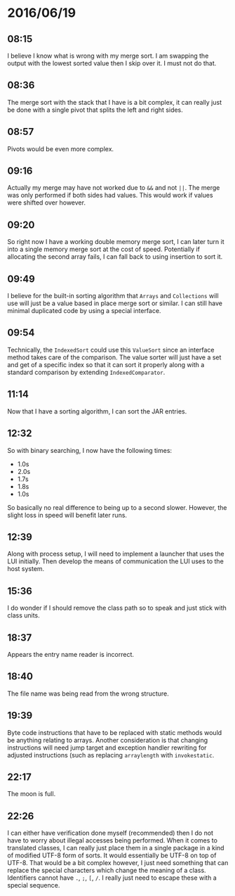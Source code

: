 # 2016/06/19

## 08:15

I believe I know what is wrong with my merge sort. I am swapping the output
with the lowest sorted value then I skip over it. I must not do that.

## 08:36

The merge sort with the stack that I have is a bit complex, it can really just
be done with a single pivot that splits the left and right sides.

## 08:57

Pivots would be even more complex.

## 09:16

Actually my merge may have not worked due to `&&` and not `||`. The merge
was only performed if both sides had values. This would work if values were
shifted over however.

## 09:20

So right now I have a working double memory merge sort, I can later turn it
into a single memory merge sort at the cost of speed. Potentially if allocating
the second array fails, I can fall back to using insertion to sort it.

## 09:49

I believe for the built-in sorting algorithm that `Arrays` and `Collections`
will use will just be a value based in place merge sort or similar. I can
still have minimal duplicated code by using a special interface.

## 09:54

Technically, the `IndexedSort` could use this `ValueSort` since an interface
method takes care of the comparison. The value sorter will just have a set and
get of a specific index so that it can sort it properly along with a standard
comparison by extending `IndexedComparator`.

## 11:14

Now that I have a sorting algorithm, I can sort the JAR entries.

## 12:32

So with binary searching, I now have the following times:

 * 1.0s
 * 2.0s
 * 1.7s
 * 1.8s
 * 1.0s

So basically no real difference to being up to a second slower. However, the
slight loss in speed will benefit later runs.

## 12:39

Along with process setup, I will need to implement a launcher that uses the
LUI initially. Then develop the means of communication the LUI uses to the
host system.

## 15:36

I do wonder if I should remove the class path so to speak and just stick with
class units.

## 18:37

Appears the entry name reader is incorrect.

## 18:40

The file name was being read from the wrong structure.

## 19:39

Byte code instructions that have to be replaced with static methods would be
anything relating to arrays. Another consideration is that changing
instructions will need jump target and exception handler rewriting for
adjusted instructions (such as replacing `arraylength` with `invokestatic`.

## 22:17

The moon is full.

## 22:26

I can either have verification done myself (recommended) then I do not have to
worry about illegal accesses being performed. When it comes to translated
classes, I can really just place them in a single package in a kind of
modified UTF-8 form of sorts. It would essentially be UTF-8 on top of UTF-8.
That would be a bit complex however, I just need something that can replace the
special characters which change the meaning of a class. Identifiers cannot have
`.`, `;`, `[`, `/`. I really just need to escape these with a special sequence.

